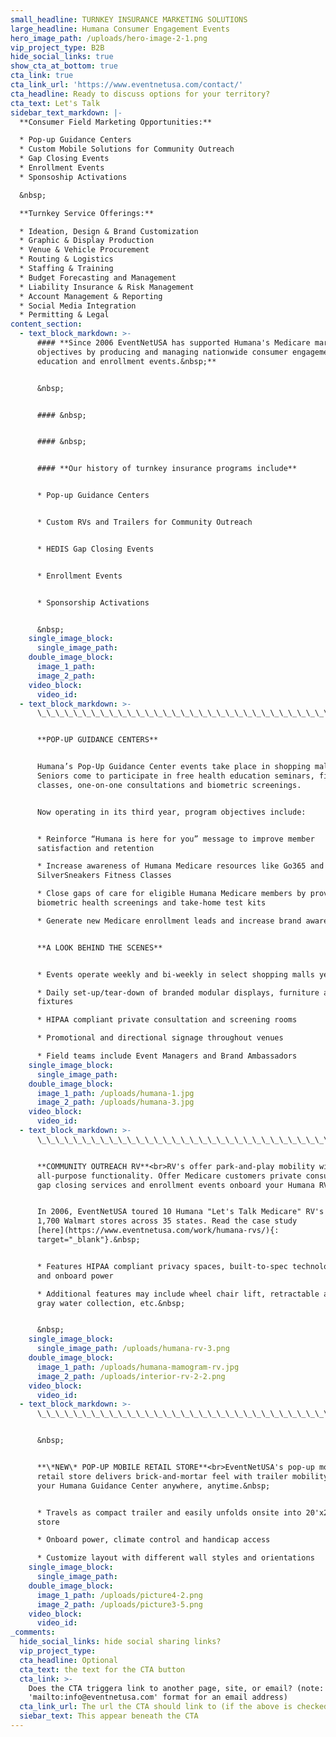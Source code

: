 ```yaml
---
small_headline: TURNKEY INSURANCE MARKETING SOLUTIONS
large_headline: Humana Consumer Engagement Events
hero_image_path: /uploads/hero-image-2-1.png
vip_project_type: B2B
hide_social_links: true
show_cta_at_bottom: true
cta_link: true
cta_link_url: 'https://www.eventnetusa.com/contact/'
cta_headline: Ready to discuss options for your territory?
cta_text: Let's Talk
sidebar_text_markdown: |-
  **Consumer Field Marketing Opportunities:**

  * Pop-up Guidance Centers
  * Custom Mobile Solutions for Community Outreach
  * Gap Closing Events
  * Enrollment Events
  * Sponsoship Activations

  &nbsp;

  **Turnkey Service Offerings:**

  * Ideation, Design & Brand Customization
  * Graphic & Display Production
  * Venue & Vehicle Procurement
  * Routing & Logistics
  * Staffing & Training
  * Budget Forecasting and Management
  * Liability Insurance & Risk Management
  * Account Management & Reporting
  * Social Media Integration
  * Permitting & Legal
content_section:
  - text_block_markdown: >-
      #### **Since 2006 EventNetUSA has supported Humana's Medicare marketing
      objectives by producing and managing nationwide consumer engagement,
      education and enrollment events.&nbsp;**


      &nbsp;


      #### &nbsp;


      #### &nbsp;


      #### **Our history of turnkey insurance programs include**


      * Pop-up Guidance Centers


      * Custom RVs and Trailers for Community Outreach


      * HEDIS Gap Closing Events


      * Enrollment Events


      * Sponsorship Activations


      &nbsp;
    single_image_block:
      single_image_path:
    double_image_block:
      image_1_path:
      image_2_path:
    video_block:
      video_id:
  - text_block_markdown: >-
      \_\_\_\_\_\_\_\_\_\_\_\_\_\_\_\_\_\_\_\_\_\_\_\_\_\_\_\_\_\_\_\_\_\_\_\_\_\_\_\_\_\_\_\_\_\_\_\_\_\_\_\_\_\_\_\_\_\_\_\_\_\_\_\_\_\_\_\_\_\_\_\_\_\_\_\_\_\_\_\_\_\_\_\_\_\_\_\_\_\_\_


      **POP-UP GUIDANCE CENTERS**


      Humana’s Pop-Up Guidance Center events take place in shopping malls, where
      Seniors come to participate in free health education seminars, fitness
      classes, one-on-one consultations and biometric screenings.


      Now operating in its third year, program objectives include:


      * Reinforce “Humana is here for you” message to improve member
      satisfaction and retention

      * Increase awareness of Humana Medicare resources like Go365 and
      SilverSneakers Fitness Classes

      * Close gaps of care for eligible Humana Medicare members by providing
      biometric health screenings and take-home test kits

      * Generate new Medicare enrollment leads and increase brand awareness


      **A LOOK BEHIND THE SCENES**


      * Events operate weekly and bi-weekly in select shopping malls year-round

      * Daily set-up/tear-down of branded modular displays, furniture and
      fixtures

      * HIPAA compliant private consultation and screening rooms

      * Promotional and directional signage throughout venues

      * Field teams include Event Managers and Brand Ambassadors
    single_image_block:
      single_image_path:
    double_image_block:
      image_1_path: /uploads/humana-1.jpg
      image_2_path: /uploads/humana-3.jpg
    video_block:
      video_id:
  - text_block_markdown: >-
      \_\_\_\_\_\_\_\_\_\_\_\_\_\_\_\_\_\_\_\_\_\_\_\_\_\_\_\_\_\_\_\_\_\_\_\_\_\_\_\_\_\_\_\_\_\_\_\_\_\_\_\_\_\_\_\_\_\_\_\_\_\_\_\_\_\_\_\_\_\_\_\_\_\_\_\_\_\_\_\_\_\_\_\_\_\_\_\_\_\_\_


      **COMMUNITY OUTREACH RV**<br>RV's offer park-and-play mobility with
      all-purpose functionality. Offer Medicare customers private consultations,
      gap closing services and enrollment events onboard your Humana RV.


      In 2006, EventNetUSA toured 10 Humana "Let's Talk Medicare" RV's to over
      1,700 Walmart stores across 35 states. Read the case study
      [here](https://www.eventnetusa.com/work/humana-rvs/){:
      target="_blank"}.&nbsp;


      * Features HIPAA compliant privacy spaces, built-to-spec technology hookup
      and onboard power

      * Additional features may include wheel chair lift, retractable awing and
      gray water collection, etc.&nbsp;


      &nbsp;
    single_image_block:
      single_image_path: /uploads/humana-rv-3.png
    double_image_block:
      image_1_path: /uploads/humana-mamogram-rv.jpg
      image_2_path: /uploads/interior-rv-2-2.png
    video_block:
      video_id:
  - text_block_markdown: >-
      \_\_\_\_\_\_\_\_\_\_\_\_\_\_\_\_\_\_\_\_\_\_\_\_\_\_\_\_\_\_\_\_\_\_\_\_\_\_\_\_\_\_\_\_\_\_\_\_\_\_\_\_\_\_\_\_\_\_\_\_\_\_\_\_\_\_\_\_\_\_\_\_\_\_\_\_\_\_\_\_\_\_\_\_\_\_\_\_\_\_\_


      &nbsp;


      **\*NEW\* POP-UP MOBILE RETAIL STORE**<br>EventNetUSA's pop-up mobile
      retail store delivers brick-and-mortar feel with trailer mobility. Take
      your Humana Guidance Center anywhere, anytime.&nbsp;


      * Travels as compact trailer and easily unfolds onsite into 20'x20' pop-up
      store

      * Onboard power, climate control and handicap access

      * Customize layout with different wall styles and orientations
    single_image_block:
      single_image_path:
    double_image_block:
      image_1_path: /uploads/picture4-2.png
      image_2_path: /uploads/picture3-5.png
    video_block:
      video_id:
_comments:
  hide_social_links: hide social sharing links?
  vip_project_type:
  cta_headline: Optional
  cta_text: the text for the CTA button
  cta_link: >-
    Does the CTA triggera link to another page, site, or email? (note: use
    'mailto:info@eventnetusa.com' format for an email address)
  cta_link_url: The url the CTA should link to (if the above is checked)
  siebar_text: This appear beneath the CTA
---
```


